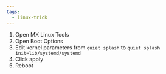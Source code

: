 ```yaml
---
tags:
  - linux-trick
---
```

1. Open MX Linux Tools
2. Open Boot Options
3. Edit kernel parameters from `quiet splash` to `quiet splash init=lib/systemd/systemd`
5. Click apply
6. Reboot
